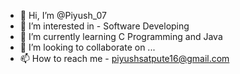 - 👋 Hi, I’m @Piyush_07
- 👀 I’m interested in - Software Developing
- 🌱 I’m currently learning C Programming and Java
- 💞️ I’m looking to collaborate on ...
- 📫 How to reach me - piyushsatpute16@gmail.com

<!---
puyushsatpute is a ✨ special ✨ repository because its `README.md` (this file) appears on your GitHub profile.
You can click the Preview link to take a look at your changes.
--->
